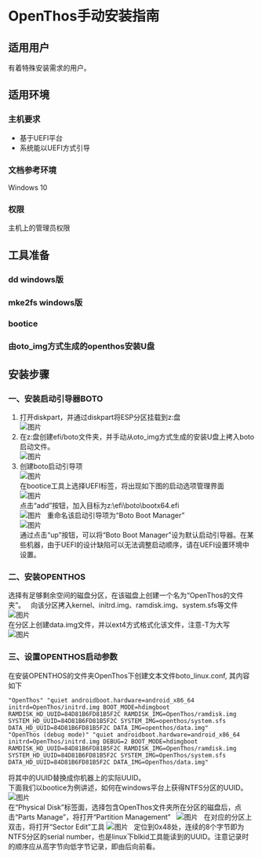# OpenThos手动安装指南
## 适用用户
有着特殊安装需求的用户。
## 适用环境
### 主机要求
* 基于UEFI平台
* 系统能以UEFI方式引导
### 文档参考环境
Windows 10
### 权限
主机上的管理员权限
## 工具准备
### dd windows版
### mke2fs windows版
### bootice
### 由oto_img方式生成的openthos安装U盘
## 安装步骤
### 一、安装启动引导器BOTO  
1. 打开diskpart，并通过diskpart将ESP分区挂载到z:盘  
![图片](./mount_esp.PNG)  
2. 在z:盘创建efi/boto文件夹，并手动从oto_img方式生成的安装U盘上拷入boto启动文件。  
![图片](https://github.com/openthos/boto-analysis/blob/master/manual_install/build_boto.png?raw=true)  
3. 创建boto启动引导项  
![图片](https://github.com/openthos/boto-analysis/blob/master/manual_install/bootice.PNG?raw=true)  
在bootice工具上选择UEFI标签，将出现如下图的启动选项管理界面  
![图片](https://github.com/openthos/boto-analysis/blob/master/manual_install/bootice_add.PNG?raw=true)  
点击“add”按钮，加入目标为z:\efi\boto\bootx64.efi  
![图片](https://github.com/openthos/boto-analysis/blob/master/manual_install/bootice_add_boto.PNG?raw=true)  
重命名该启动引导项为“Boto Boot Manager”  
![图片](https://github.com/openthos/boto-analysis/blob/master/manual_install/bootice_name_boto.PNG?raw=true)  
通过点击“up”按钮，可以将“Boto Boot Manager”设为默认启动引导器。在某些机器，由于UEFI的设计缺陷可以无法调整启动顺序，请在UEFI设置环境中设置。  
### 二、安装OPENTHOS
选择有足够剩余空间的磁盘分区，在该磁盘上创建一个名为“OpenThos的文件夹”。  
向该分区拷入kernel、initrd.img、ramdisk.img、system.sfs等文件
![图片](https://github.com/openthos/boto-analysis/blob/master/manual_install/build_openthos_kernel.PNG?raw=true)  
在分区上创建data.img文件，并以ext4方式格式化该文件，注意-T为大写  
![图片](https://github.com/openthos/boto-analysis/blob/master/manual_install/mke2fs.PNG?raw=true)
### 三、设置OPENTHOS启动参数  
在安装OPENTHOS的文件夹OpenThos下创建文本文件boto_linux.conf, 其内容如下
```
"OpenThos" "quiet androidboot.hardware=android_x86_64 initrd=OpenThos/initrd.img BOOT_MODE=hdimgboot RAMDISK_HD_UUID=84D81B6FD81B5F2C RAMDISK_IMG=OpenThos/ramdisk.img SYSTEM_HD_UUID=84D81B6FD81B5F2C SYSTEM_IMG=openthos/system.sfs DATA_HD_UUID=84D81B6FD81B5F2C DATA_IMG=openthos/data.img"
"OpenThos (debug mode)" "quiet androidboot.hardware=android_x86_64 initrd=OpenThos/initrd.img DEBUG=2 BOOT_MODE=hdimgboot RAMDISK_HD_UUID=84D81B6FD81B5F2C RAMDISK_IMG=OpenThos/ramdisk.img SYSTEM_HD_UUID=84D81B6FD81B5F2C SYSTEM_IMG=OpenThos/system.sfs DATA_HD_UUID=84D81B6FD81B5F2C DATA_IMG=OpenThos/data.img"
```
将其中的UUID替换成你机器上的实际UUID。  
下面我们以bootice为例讲述，如何在windows平台上获得NTFS分区的UUID。  
![图片](https://github.com/openthos/boto-analysis/blob/master/manual_install/bootice_parts_manager.PNG?raw=true)  
在“Physical Disk”标签面，选择包含OpenThos文件夹所在分区的磁盘后，点击“Parts Manage”，将打开“Partition Management”  
![图片](https://github.com/openthos/boto-analysis/blob/master/manual_install/bootice_parts_manager_open.PNG?raw=true)  
在对应的分区上双击，将打开“Sector Edit”工具
![图片](https://github.com/openthos/boto-analysis/blob/master/manual_install/bootice_sector_editor.PNG?raw=true)  
定位到0x48处，连续的8个字节即为NTFS分区的serial number，也是linux下blkid工具能读到的UUID。注意记录时的顺序应从高字节向低字节记录，即由后向前看。
